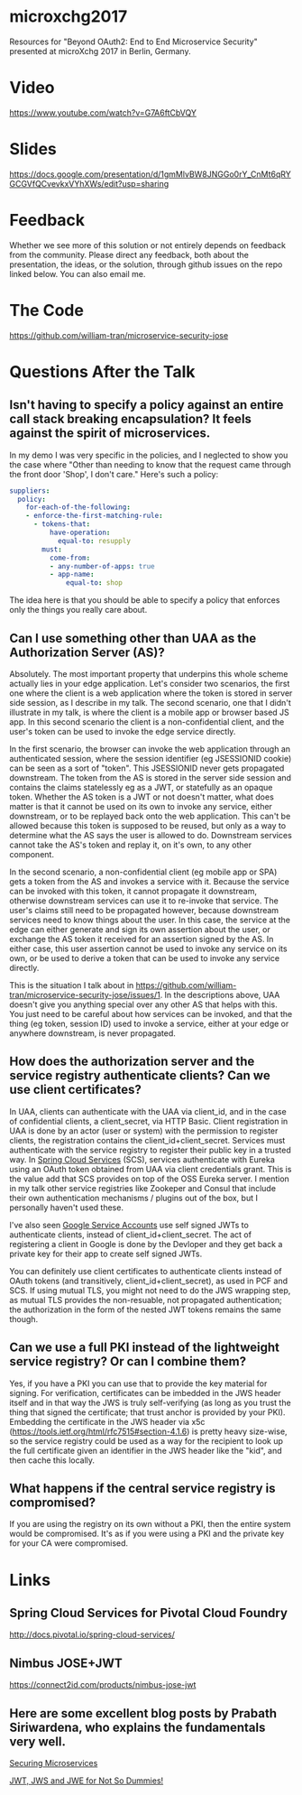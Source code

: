 # microxchg2017
Resources for "Beyond OAuth2: End to End Microservice Security" presented at microXchg 2017 in Berlin, Germany.

# Video
https://www.youtube.com/watch?v=G7A6ftCbVQY

# Slides
https://docs.google.com/presentation/d/1gmMlvBW8JNGGo0rY_CnMt6qRYGCGVfQCvevkxVYhXWs/edit?usp=sharing

# Feedback
Whether we see more of this solution or not entirely depends on feedback from the community. Please direct any feedback, both about the presentation, the ideas, or the solution, through github issues on the repo linked below. You can also email me.

# The Code
https://github.com/william-tran/microservice-security-jose

# Questions After the Talk

## Isn't having to specify a policy against an entire call stack breaking encapsulation? It feels against the spirit of microservices.

In my demo I was very specific in the policies, and I neglected to show you the case where "Other than needing to know that the request came through the front door 'Shop', I don't care." Here's such a policy:

```yaml
suppliers:
  policy:
    for-each-of-the-following:
    - enforce-the-first-matching-rule:
      - tokens-that:
          have-operation:
            equal-to: resupply
        must:
          come-from:
          - any-number-of-apps: true
          - app-name:
              equal-to: shop
```
The idea here is that you should be able to specify a policy that enforces only the things you really care about. 

## Can I use something other than UAA as the Authorization Server (AS)?

Absolutely. The most important property that underpins this whole scheme actually lies in your edge application. Let's consider two scenarios, the first one where the client is a web application where the token is stored in server side session, as I describe in my talk. The second scenario, one that I didn't illustrate in my talk, is where the client is a mobile app or browser based JS app. In this second scenario the client is a non-confidential client, and the user's token can be used to invoke the edge service directly.

In the first scenario, the browser can invoke the web application through an authenticated session, where the session identifier (eg JSESSIONID cookie) can be seen as a sort of "token". This JSESSIONID never gets propagated downstream. The token from the AS is stored in the server side session and contains the claims statelessly eg as a JWT, or statefully as an opaque token. Whether the AS token is a JWT or not doesn't matter, what does matter is that it cannot be used on its own to invoke any service, either downstream, or to be replayed back onto the web application. This can't be allowed because this token is supposed to be reused, but only as a way to determine what the AS says the user is allowed to do. Downstream services cannot take the AS's token and replay it, on it's own, to any other component. 

In the second scenario, a non-confidential client (eg mobile app or SPA) gets a token from the AS and invokes a service with it. Because the service can be invoked with this token, it cannot propagate it downstream, otherwise downstream services can use it to re-invoke that service. The user's claims still need to be propagated however, because downstream services need to know things about the user. In this case, the service at the edge can either generate and sign its own assertion about the user, or exchange the AS token it received for an assertion signed by the AS. In either case, this user assertion cannot be used to invoke any service on its own, or be used to derive a token that can be used to invoke any service directly. 

This is the situation I talk about in https://github.com/william-tran/microservice-security-jose/issues/1. In the descriptions above, UAA doesn't give you anything special over any other AS that helps with this. You just need to be careful about how services can be invoked, and that the thing (eg token, session ID) used to invoke a service, either at your edge or anywhere downstream, is never propagated.

## How does the authorization server and the service registry authenticate clients? Can we use client certificates?

In UAA, clients can authenticate with the UAA via client_id, and in the case of confidential clients, a client_secret, via HTTP Basic. Client registration in UAA is done by an actor (user or system) with the permission to register clients, the registration contains the  client_id+client_secret. Services must authenticate with the service registry to register their public key in a trusted way. In [Spring Cloud Services](http://docs.pivotal.io/spring-cloud-services/1-3/common/security-overview.html) (SCS), services authenticate with Eureka using an OAuth token obtained from UAA via client credentials grant. This is the value add that SCS provides on top of the OSS Eureka server. I mention in my talk other service registries like Zookeper and Consul that include their own authentication mechanisms / plugins out of the box, but I personally haven't used these. 

I've also seen [Google Service Accounts](https://developers.google.com/identity/protocols/OAuth2ServiceAccount) use self signed JWTs to authenticate clients, instead of client_id+client_secret. The act of registering a client in Google is done by the Devloper and they get back a private key for their app to create self signed JWTs. 

You can definitely use client certificates to authenticate clients instead of OAuth tokens (and transitively, client_id+client_secret), as used in PCF and SCS. If using mutual TLS, you might not need to do the JWS wrapping step, as mutual TLS provides the non-resuable, not propagated authentication; the authorization in the form of the nested JWT tokens remains the same though.  

## Can we use a full PKI instead of the lightweight service registry? Or can I combine them?

Yes, if you have a PKI you can use that to provide the key material for signing. For verification, certificates can be imbedded in the JWS header itself and in that way the JWS is truly self-verifying (as long as you trust the thing that signed the certificate; that trust anchor is provided by your PKI). Embedding the certificate in the JWS header via x5c (https://tools.ietf.org/html/rfc7515#section-4.1.6) is pretty heavy size-wise, so the service registry could be used as a way for the recipient to look up the full certificate given an identifier in the JWS header like the "kid", and then cache this locally.

## What happens if the central service registry is compromised? 

If you are using the registry on its own without a PKI, then the entire system would be compromised. It's as if you were using a PKI and the private key for your CA were compromised.  

# Links

## Spring Cloud Services for Pivotal Cloud Foundry
http://docs.pivotal.io/spring-cloud-services/

## Nimbus JOSE+JWT
https://connect2id.com/products/nimbus-jose-jwt

## Here are some excellent blog posts by Prabath Siriwardena, who explains the fundamentals very well.

[Securing Microservices](https://medium.facilelogin.com/securing-microservices-with-oauth-2-0-jwt-and-xacml-d03770a9a838#.pdhie0o6l)

[JWT, JWS and JWE for Not So Dummies!](https://medium.facilelogin.com/jwt-jws-and-jwe-for-not-so-dummies-b63310d201a3#.wac92a69y)
